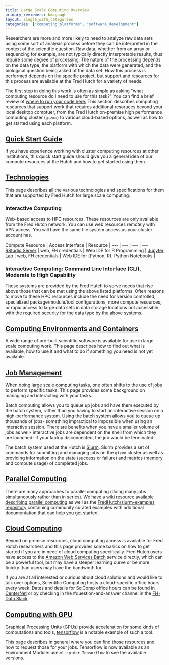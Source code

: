 ```yaml
---
title: Large Scale Computing Overview
primary_reviewers: bmcgough
layout: single_with_categories
categories: ["computing_platforms", "software_development"]
---
```


Researchers are more and more likely to need to analyze raw data sets using some sort of analysis process before they can be interpreted in the context of the scientific question. Raw data, whether from an array or sequencing for example, are not typically directly interpretable results, thus require some degree of processing. The nature of the processing depends on the data type, the platform with which the data were generated, and the biological question being asked of the data set. How this process is performed depends on the specific project, but support and resources for this process are available at the Fred Hutch for a variety of needs.

The first step in doing this work is often as simple as asking "what computing resource do I need to use for this task?" You can find a brief review of [where to run your code here.](/scicomputing/software_running/) This section describes computing resources that support work that requires additional resoruces beyond your local desktop comptuer, from the Fred Hutch on-premise high performance computing cluster (`gizmo`) to various cloud-based options, as well as how to get started using each platform.

## [Quick Start Guide](/scicomputing/compute_quickstart/)

If you have experience working with cluster computing resources at other institutions, this quick start guide should give you a general idea of our compute resources at the Hutch and how to get started using them.

## [Technologies](/scicomputing/compute_platforms/)
This page describes all the various technologies and specifications for them that are supported by Fred Hutch for large scale computing.

### Interactive Computing

Web-based access to HPC resources. These resources are only available from the Fred Hutch network.
You can use web resources remotely with VPN access. 
You will have the same file system access as your cluster account has.


Compute Resource | Access Interface | Resource |
--- | --- | --- | ---
[RStudio Server](https://rstudio-launcher.fredhutch.org) | web, FH credentials | Web IDE for R Programming |
[Jupyter Lab](/scicomputing/software_python/#jupyter) | web, FH credentials | Web IDE for (Python, R). Python Notebooks |

### Interactive Computing: Command Line Interface (CLI), Moderate to High Capability

These systems are provided by the Fred Hutch to serve needs that rise above those that can be met using the above listed platforms.  Often reasons to move to these HPC resources include the need for version controlled, specialized package/module/tool configurations, more compute resources, or rapid access to large data sets in data storage locations not accessible with the required security for the data type by the above systems.


## [Computing Environments and Containers](/scicomputing/compute_environments/)

A wide range of pre-built scientific software is available for use in large scale computing work.  This page describes how to find out what is available, how to use it and what to do if something you need is not yet available. 

## [Job Management](/scicomputing/compute_jobs/)

When doing large scale computing tasks, one often shifts to the use of jobs to perform specific tasks.  This page provides some background on managing and interacting with your tasks.

Batch computing allows you to queue up jobs and have them executed by the batch system, rather than you having to start an interactive session on a high-performance system.  Using the batch system allows you to queue up thousands of jobs- something impractical to impossible when using an interactive session.  There are benefits when you have a smaller volume of jobs as well- interactive jobs are dependent on the shell from which they are launched- if your laptop disconnected, the job would be terminated.

The batch system used at the Hutch is [Slurm](https://slurm.schedmd.com/archive/slurm-21.08.5/). Slurm provides a set of commands for submitting and managing jobs on the `gizmo` cluster as well as providing information on the state (success or failure) and metrics (memory and compute usage) of completed jobs.

## [Parallel Computing](/scicomputing/compute_parallel/)

There are many approaches to parallel computing (doing many jobs simultaneously rather than in series). We have a [wiki resource available describing parallel computing](/scicomputing/compute_parallel/) as well as the [FredHutch/slurm-examples repository](https://github.com/FredHutch/slurm-examples) containing community curated examples with additional documentation that can help you get started.

## [Cloud Computing](/scicomputing/compute_cloud/)

Beyond on premise resources, cloud computing access is available for Fred Hutch researchers and this page provides some basics on how to get started if you are in need of cloud computing specifically.  Fred Hutch users have access to the [Amazon Web Services Batch](https://aws.amazon.com/batch/) service directly, which can be a powerful tool, but may have a steeper learning curve or be more finicky than users may have the bandwidth for.

If you are at all interested or curious about cloud solutions and would like to
talk over options, Scientific Computing hosts a cloud-specific office hours
every week.  Dates and details for SciComp office hours can be found in
[CenterNet](https://centernet.fredhutch.org/cn/e/center-it/scicomp_nextgen_officehours10092018.html) or by checking in the #question-and-answer channel in the [FH-Data Slack](https://fhdata.slack.com)

## [Computing with GPU](/scicomputing/compute_gpu/)

Graphical Processing Units (GPUs) provide acceleration for some kinds of computations and tools, [tensorflow](https://www.tensorflow.org/) is a notable example of such a tool.

[This page](/scicomputing/compute_gpu/) describes in general where you can find those resources and how to request those for your jobs.  Tensorflow is now available as an Environment Module: use `ml spider Tensorflow` to see the available versions.

